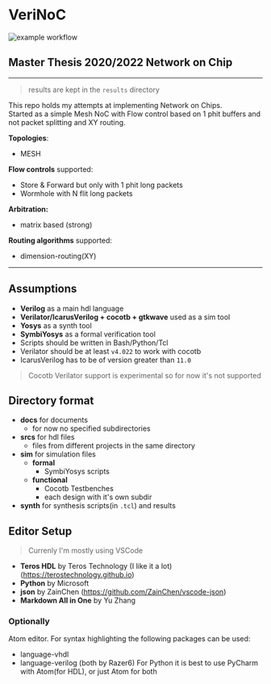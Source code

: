 # VeriNoC

![example workflow](https://github.com/AdDraw/magiament/actions/workflows/blank.yml/badge.svg)

## Master Thesis 2020/2022 Network on Chip

---
> results are kept in the `results` directory

This repo holds my attempts at implementing Network on Chips.\
Started as a simple Mesh NoC with Flow control based on 1 phit buffers and not packet splitting and XY routing.

**Topologies**:

- MESH

**Flow controls** supported:

- Store & Forward but only with 1 phit long packets
- Wormhole with N flit long packets

**Arbitration:**

- matrix based (strong)

**Routing algorithms** supported:

- dimension-routing(XY)

---

## Assumptions

- **Verilog** as a main hdl language
- **Verilator/IcarusVerilog + cocotb + gtkwave** used as a sim tool
- **Yosys** as a synth tool
- **SymbiYosys** as a formal verification tool
- Scripts should be written in Bash/Python/Tcl
- Verilator should be at least `v4.022` to work with cocotb
- IcarusVerilog has to be of version greater than `11.0`

> Cocotb Verilator support is experimental so for now it's not supported

## Directory format

- **docs** for documents
  - for now no specified subdirectories
- **srcs** for hdl files
  - files from different projects in the same directory
- **sim** for simulation files
  - **formal**
    - SymbiYosys scripts
  - **functional**
    - Cocotb Testbenches
    - each design with it's own subdir
- **synth** for synthesis scripts(in `.tcl`) and results

## Editor Setup

> Currenly I'm mostly using VSCode

- **Teros HDL** by Teros Technology (I like it a lot)(<https://terostechnology.github.io>)
- **Python** by Microsoft
- **json** by ZainChen (<https://github.com/ZainChen/vscode-json>)
- **Markdown All in One** by Yu Zhang

### Optionally

Atom editor. For syntax highlighting the following packages can be used:

- language-vhdl
- language-verilog
(both by Razer6)
For Python it is best to use PyCharm with Atom(for HDL), or just Atom for both
